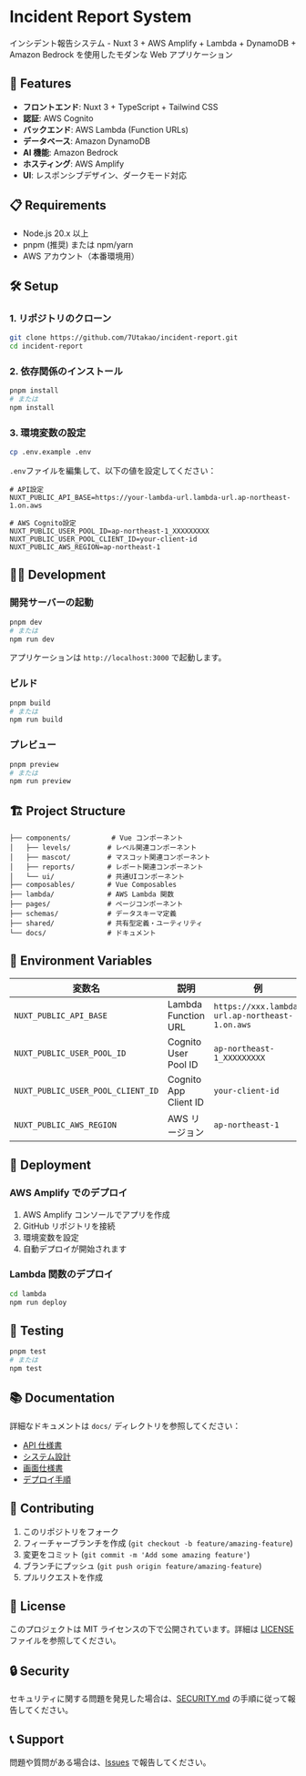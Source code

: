 # Incident Report System

インシデント報告システム - Nuxt 3 + AWS Amplify + Lambda + DynamoDB + Amazon Bedrock を使用したモダンな Web アプリケーション

## 🚀 Features

- **フロントエンド**: Nuxt 3 + TypeScript + Tailwind CSS
- **認証**: AWS Cognito
- **バックエンド**: AWS Lambda (Function URLs)
- **データベース**: Amazon DynamoDB
- **AI 機能**: Amazon Bedrock
- **ホスティング**: AWS Amplify
- **UI**: レスポンシブデザイン、ダークモード対応

## 📋 Requirements

- Node.js 20.x 以上
- pnpm (推奨) または npm/yarn
- AWS アカウント（本番環境用）

## 🛠️ Setup

### 1. リポジトリのクローン

```bash
git clone https://github.com/7Utakao/incident-report.git
cd incident-report
```

### 2. 依存関係のインストール

```bash
pnpm install
# または
npm install
```

### 3. 環境変数の設定

```bash
cp .env.example .env
```

`.env`ファイルを編集して、以下の値を設定してください：

```env
# API設定
NUXT_PUBLIC_API_BASE=https://your-lambda-url.lambda-url.ap-northeast-1.on.aws

# AWS Cognito設定
NUXT_PUBLIC_USER_POOL_ID=ap-northeast-1_XXXXXXXXX
NUXT_PUBLIC_USER_POOL_CLIENT_ID=your-client-id
NUXT_PUBLIC_AWS_REGION=ap-northeast-1
```

## 🏃‍♂️ Development

### 開発サーバーの起動

```bash
pnpm dev
# または
npm run dev
```

アプリケーションは `http://localhost:3000` で起動します。

### ビルド

```bash
pnpm build
# または
npm run build
```

### プレビュー

```bash
pnpm preview
# または
npm run preview
```

## 🏗️ Project Structure

```
├── components/          # Vue コンポーネント
│   ├── levels/         # レベル関連コンポーネント
│   ├── mascot/         # マスコット関連コンポーネント
│   ├── reports/        # レポート関連コンポーネント
│   └── ui/             # 共通UIコンポーネント
├── composables/        # Vue Composables
├── lambda/             # AWS Lambda 関数
├── pages/              # ページコンポーネント
├── schemas/            # データスキーマ定義
├── shared/             # 共有型定義・ユーティリティ
└── docs/               # ドキュメント
```

## 🔧 Environment Variables

| 変数名                            | 説明                  | 例                                             |
| --------------------------------- | --------------------- | ---------------------------------------------- |
| `NUXT_PUBLIC_API_BASE`            | Lambda Function URL   | `https://xxx.lambda-url.ap-northeast-1.on.aws` |
| `NUXT_PUBLIC_USER_POOL_ID`        | Cognito User Pool ID  | `ap-northeast-1_XXXXXXXXX`                     |
| `NUXT_PUBLIC_USER_POOL_CLIENT_ID` | Cognito App Client ID | `your-client-id`                               |
| `NUXT_PUBLIC_AWS_REGION`          | AWS リージョン        | `ap-northeast-1`                               |

## 🚀 Deployment

### AWS Amplify でのデプロイ

1. AWS Amplify コンソールでアプリを作成
2. GitHub リポジトリを接続
3. 環境変数を設定
4. 自動デプロイが開始されます

### Lambda 関数のデプロイ

```bash
cd lambda
npm run deploy
```

## 🧪 Testing

```bash
pnpm test
# または
npm test
```

## 📚 Documentation

詳細なドキュメントは `docs/` ディレクトリを参照してください：

- [API 仕様書](docs/api-spec.md)
- [システム設計](docs/system-design.md)
- [画面仕様書](docs/screen-spec.md)
- [デプロイ手順](docs/デプロイ設定手順書.md)

## 🤝 Contributing

1. このリポジトリをフォーク
2. フィーチャーブランチを作成 (`git checkout -b feature/amazing-feature`)
3. 変更をコミット (`git commit -m 'Add some amazing feature'`)
4. ブランチにプッシュ (`git push origin feature/amazing-feature`)
5. プルリクエストを作成

## 📄 License

このプロジェクトは MIT ライセンスの下で公開されています。詳細は [LICENSE](LICENSE) ファイルを参照してください。

## 🔒 Security

セキュリティに関する問題を発見した場合は、[SECURITY.md](SECURITY.md) の手順に従って報告してください。

## 📞 Support

問題や質問がある場合は、[Issues](https://github.com/7Utakao/incident-report/issues) で報告してください。
